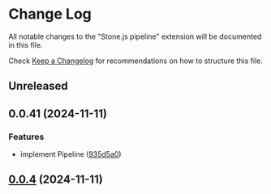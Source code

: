 # Change Log

All notable changes to the "Stone.js pipeline" extension will be documented in this file.

Check [Keep a Changelog](http://keepachangelog.com/) for recommendations on how to structure this file.

## Unreleased

## 0.0.41 (2024-11-11)


### Features

* implement Pipeline ([935d5a0](https://github.com/stonemjs/pipeline/commit/935d5a0893f9304f1084507772895b26158e397c))

## [0.0.4](https://github.com/stonemjs/pipeline/compare/v0.0.3...v0.0.4) (2024-11-11)

